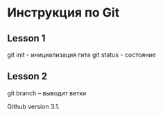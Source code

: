 # Инструкция по Git
## Lesson 1
git init - инициализация гита
git status - состояние

## Lesson 2
git branch – выводит ветки



Github version 3.1.
